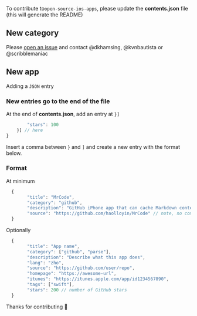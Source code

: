 To contribute to`open-source-ios-apps`, please update the **contents.json** file (this will generate the README)

## New category

Please [open an issue](https://github.com/dkhamsing/open-source-ios-apps/issues) and contact
@dkhamsing, @kvnbautista or @scribblemaniac

## New app

Adding a `JSON` entry

### New entries go to the end of the file

At the end of **contents.json**, add an entry at `}]`

```js
		"stars": 100
	}] // here
}
```

Insert a comma between `}` and `]` and create a new entry with the format below.

### Format

At minimum

```js
  {
		"title": "MrCode",
		"category": "github",
		"description": "GitHub iPhone app that can cache Markdown content",
		"source": "https://github.com/haolloyin/MrCode" // note, no comma on last line
  }
```

Optionally

```js
  {
		"title": "App name",
		"category": ["github", "parse"],
		"description": "Describe what this app does",
		"lang": "zho",
		"source": "https://github.com/user/repo",
		"homepage": "https://awesome-url",
		"itunes": "https://itunes.apple.com/app/id1234567890",
		"tags": ["swift"],
		"stars": 200 // number of GitHub stars
  }
```

Thanks for contributing :tada:
